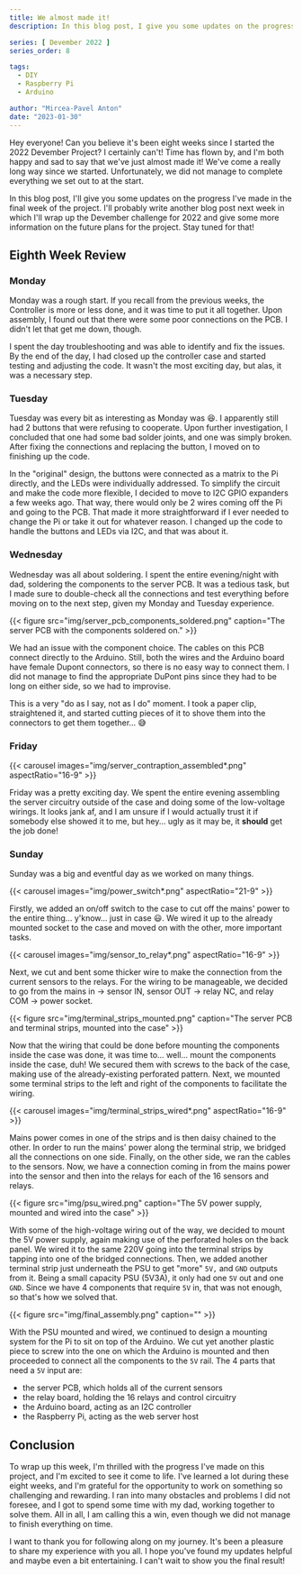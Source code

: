 ```yaml
---
title: We almost made it!
description: In this blog post, I give you some updates on the progress I made in the eigth and last week of my Devember 2022 Project.

series: [ Devember 2022 ]
series_order: 8

tags:
  - DIY
  - Raspberry Pi
  - Arduino

author: "Mircea-Pavel Anton"
date: "2023-01-30"
---
```


Hey everyone! Can you believe it's been eight weeks since I started the 2022 Devember Project? I certainly can't! Time has flown by, and I'm both happy and sad to say that we've just almost made it! We've come a really long way since we started. Unfortunately, we did not manage to complete everything we set out to at the start.

In this blog post, I'll give you some updates on the progress I've made in the final week of the project. I'll probably write another blog post next week in which I'll wrap up the Devember challenge for 2022 and give some more information on the future plans for the project. Stay tuned for that!

## Eighth Week Review

### Monday

Monday was a rough start. If you recall from the previous weeks, the Controller is more or less done, and it was time to put it all together. Upon assembly, I found out that there were some poor connections on the PCB. I didn't let that get me down, though.

I spent the day troubleshooting and was able to identify and fix the issues. By the end of the day, I had closed up the controller case and started testing and adjusting the code. It wasn't the most exciting day, but alas, it was a necessary step.

### Tuesday

Tuesday was every bit as interesting as Monday was 😆. I apparently still had 2 buttons that were refusing to cooperate. Upon further investigation, I concluded that one had some bad solder joints, and one was simply broken. After fixing the connections and replacing the button, I moved on to finishing up the code.

In the "original" design, the buttons were connected as a matrix to the Pi directly, and the LEDs were individually addressed. To simplify the circuit and make the code more flexible, I decided to move to I2C GPIO expanders a few weeks ago. That way, there would only be 2 wires coming off the Pi and going to the PCB. That made it more straightforward if I ever needed to change the Pi or take it out for whatever reason. I changed up the code to handle the buttons and LEDs via I2C, and that was about it.

### Wednesday

Wednesday was all about soldering. I spent the entire evening/night with dad, soldering the components to the server PCB. It was a tedious task, but I made sure to double-check all the connections and test everything before moving on to the next step, given my Monday and Tuesday experience.

{{< figure src="img/server_pcb_components_soldered.png" caption="The server PCB with the components soldered on." >}}

We had an issue with the component choice. The cables on this PCB connect directly to the Arduino. Still, both the wires and the Arduino board have female Dupont connectors, so there is no easy way to connect them. I did not manage to find the appropriate DuPont pins since they had to be long on either side, so we had to improvise.

This is a very "do as I say, not as I do" moment. I took a paper clip, straightened it, and started cutting pieces of it to shove them into the connectors to get them together... 😅

### Friday

{{< carousel images="img/server_contraption_assembled*.png" aspectRatio="16-9" >}}

Friday was a pretty exciting day. We spent the entire evening assembling the server circuitry outside of the case and doing some of the low-voltage wirings. It looks jank af, and I am unsure if I would actually trust it if somebody else showed it to me, but hey... ugly as it may be, it **should** get the job done!

### Sunday

Sunday was a big and eventful day as we worked on many things.

{{< carousel images="img/power_switch*.png" aspectRatio="21-9" >}}

Firstly, we added an on/off switch to the case to cut off the mains' power to the entire thing... y'know... just in case 😃. We wired it up to the already mounted socket to the case and moved on with the other, more important tasks.

{{< carousel images="img/sensor_to_relay*.png" aspectRatio="16-9" >}}

Next, we cut and bent some thicker wire to make the connection from the current sensors to the relays. For the wiring to be manageable, we decided to go from the mains in -> sensor IN, sensor OUT -> relay NC, and relay COM -> power socket.

{{< figure src="img/terminal_strips_mounted.png" caption="The server PCB and terminal strips, mounted into the case" >}}

Now that the wiring that could be done before mounting the components inside the case was done, it was time to... well... mount the components inside the case, duh! We secured them with screws to the back of the case, making use of the already-existing perforated pattern. Next, we mounted some terminal strips to the left and right of the components to facilitate the wiring.

{{< carousel images="img/terminal_strips_wired*.png" aspectRatio="16-9" >}}

Mains power comes in one of the strips and is then daisy chained to the other. In order to run the mains' power along the terminal strip, we bridged all the connections on one side. Finally, on the other side, we ran the cables to the sensors. Now, we have a connection coming in from the mains power into the sensor and then into the relays for each of the 16 sensors and relays.

{{< figure src="img/psu_wired.png" caption="The 5V power supply, mounted and wired into the case" >}}

With some of the high-voltage wiring out of the way, we decided to mount the 5V power supply, again making use of the perforated holes on the back panel. We wired it to the same 220V going into the terminal strips by tapping into one of the bridged connections. Then, we added another terminal strip just underneath the PSU to get "more" `5V,` and `GND` outputs from it. Being a small capacity PSU (5V3A), it only had one `5V` out and one `GND`. Since we have 4 components that require `5V` in, that was not enough, so that's how we solved that.

{{< figure src="img/final_assembly.png" caption="" >}}

With the PSU mounted and wired, we continued to design a mounting system for the Pi to sit on top of the Arduino. We cut yet another plastic piece to screw into the one on which the Arduino is mounted and then proceeded to connect all the components to the `5V` rail. The 4 parts that need a `5V` input are:

- the server PCB, which holds all of the current sensors
- the relay board, holding the 16 relays and control circuitry
- the Arduino board, acting as an I2C controller
- the Raspberry Pi, acting as the web server host

## Conclusion

To wrap up this week, I'm thrilled with the progress I've made on this project, and I'm excited to see it come to life. I've learned a lot during these eight weeks, and I'm grateful for the opportunity to work on something so challenging and rewarding. I ran into many obstacles and problems I did not foresee, and I got to spend some time with my dad, working together to solve them. All in all, I am calling this a win, even though we did not manage to finish everything on time.

I want to thank you for following along on my journey. It's been a pleasure to share my experience with you all. I hope you've found my updates helpful and maybe even a bit entertaining. I can't wait to show you the final result!

